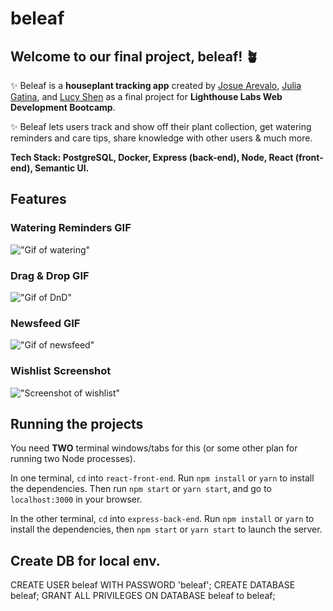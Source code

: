 # beleaf 

## Welcome to our final project, beleaf! 🪴

✨ Beleaf is a **houseplant tracking app** created by [Josue Arevalo](https://github.com/josuevalo), [Julia Gatina](https://github.com/julia-gatina), and [Lucy Shen](https://github.com/lucyshen7) as a final project for **Lighthouse Labs Web Development Bootcamp**.  

✨ Beleaf lets users track and show off their plant collection, get watering reminders and care tips, share knowledge with other users & much more.

**Tech Stack: PostgreSQL, Docker, Express (back-end), Node, React (front-end), Semantic UI.**


## Features

### Watering Reminders GIF

!["Gif of watering"](/docs/watering.gif)

### Drag & Drop GIF

!["Gif of DnD"](/docs/dnd_view_plant.gif)

### Newsfeed GIF

!["Gif of newsfeed"](/docs/likes_comments.gif)

### Wishlist Screenshot

!["Screenshot of wishlist"](/docs/wishlist.png)



## Running the projects

You need **TWO** terminal windows/tabs for this (or some other plan for running two Node processes).

In one terminal, `cd` into `react-front-end`. Run `npm install` or `yarn` to install the dependencies. Then run `npm start` or `yarn start`, and go to `localhost:3000` in your browser.

In the other terminal, `cd` into `express-back-end`. Run `npm install` or `yarn` to install the dependencies, then `npm start` or `yarn start` to launch the server.


## Create DB for local env.
CREATE USER beleaf WITH PASSWORD 'beleaf';
CREATE DATABASE beleaf;
GRANT ALL PRIVILEGES ON DATABASE beleaf to beleaf;